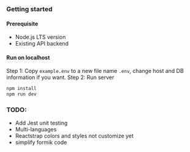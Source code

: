 ### Getting started

#### Prerequisite
- Node.js LTS version
- Existing API backend

#### Run on localhost
Step 1: Copy `example.env` to a new file name `.env`, change host and DB information if you want.
Step 2: Run server
```bash
npm install
npm run dev
```

### TODO:
- Add Jest unit testing
- Multi-languages
- Reactstrap colors and styles not customize yet
- simplify formik code
